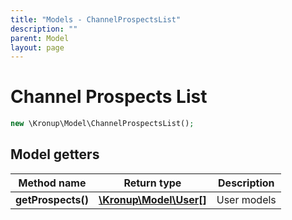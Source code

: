 ```yaml
---
title: "Models - ChannelProspectsList"
description: ""
parent: Model
layout: page
---
```


# Channel Prospects List

```php
new \Kronup\Model\ChannelProspectsList();
```

## Model getters

Method name | Return type | Description
------------ | ------------- | -------------
**getProspects()** | [**\Kronup\Model\User[]**](../User) | User models

